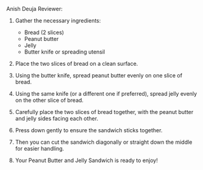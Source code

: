 Anish Deuja
Reviewer: 

1. Gather the necessary ingredients:
   - Bread (2 slices)
   - Peanut butter
   - Jelly
   - Butter knife or spreading utensil

2. Place the two slices of bread on a clean surface.

3. Using the butter knife, spread peanut butter evenly on one slice of bread.

4. Using the same knife (or a different one if preferred), spread jelly evenly on the other slice of bread.

5. Carefully place the two slices of bread together, with the peanut butter and jelly sides facing each other.

6. Press down gently to ensure the sandwich sticks together.

7. Then you can cut the sandwich diagonally or straight down the middle for easier handling.

8. Your Peanut Butter and Jelly Sandwich is ready to enjoy!
